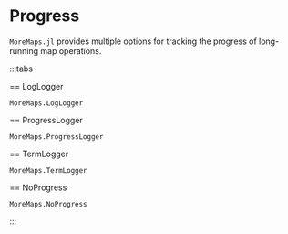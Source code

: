 # Progress


`MoreMaps.jl` provides multiple options for tracking the progress of long-running map operations.


:::tabs

== LogLogger

```@docs; canonical=false
MoreMaps.LogLogger
```


== ProgressLogger

```@docs; canonical=false
MoreMaps.ProgressLogger
```


== TermLogger

```@docs; canonical=false
MoreMaps.TermLogger
```

== NoProgress

```@docs; canonical=false
MoreMaps.NoProgress
```

:::
